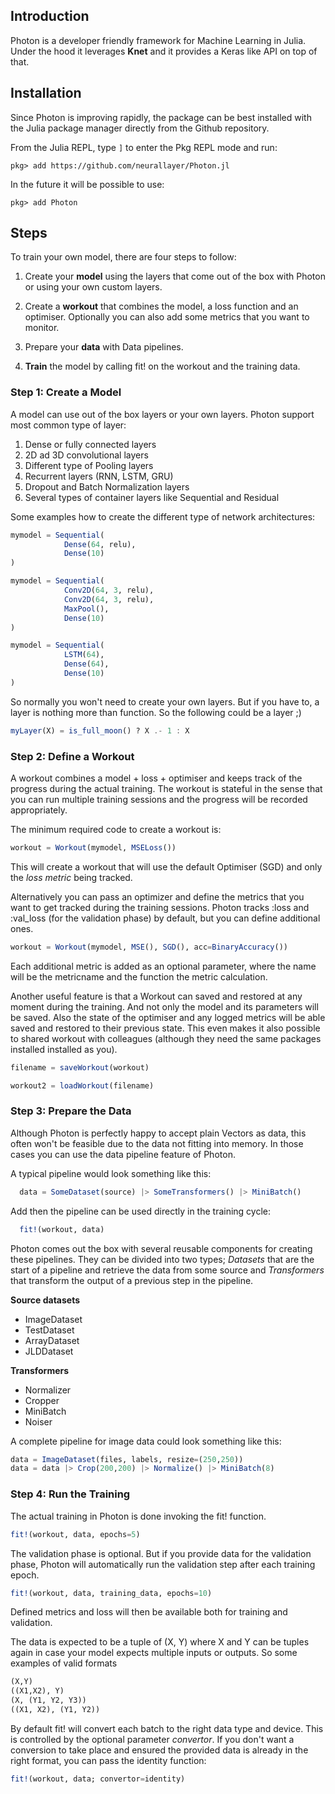 ## Introduction
Photon is a developer friendly framework for Machine Learning in Julia.
Under the hood it leverages **Knet** and it provides a Keras like API on top of that.


## Installation
Since Photon is improving rapidly, the package can be best installed with the Julia package manager directly from the Github repository.

From the Julia REPL, type `]` to enter the Pkg REPL mode and run:

```
pkg> add https://github.com/neurallayer/Photon.jl
```

In the future it will be possible to use:

```
pkg> add Photon
```



## Steps
To train your own model, there are four steps to follow:

1) Create your **model** using the layers that come out of the box with Photon or using your own custom layers.

2) Create a **workout** that combines the model, a loss function and an optimiser. Optionally you can also add some metrics that you want to monitor.

3) Prepare your **data** with Data pipelines.

4) **Train** the model by calling fit! on the workout and the training data.


### Step 1: Create a Model
A model can use out of the box layers or your own layers. Photon support most
common type of layer:

1) Dense or fully connected layers
2) 2D ad 3D convolutional layers
3) Different type of Pooling layers
4) Recurrent layers (RNN, LSTM, GRU)
5) Dropout and Batch Normalization layers
6) Several types of container layers like Sequential and Residual


Some examples how to create the different type of network architectures:

```julia
mymodel = Sequential(
            Dense(64, relu),
            Dense(10)
)
```

```julia
mymodel = Sequential(
            Conv2D(64, 3, relu),
            Conv2D(64, 3, relu),
            MaxPool(),
            Dense(10)
)
```

```julia
mymodel = Sequential(
            LSTM(64),
            Dense(64),
            Dense(10)
)
```


So normally you won't need to create your own layers. But if you have to, a layer
is nothing more than function. So the following could be a layer ;)

```julia
myLayer(X) = is_full_moon() ? X .- 1 : X
```


### Step 2: Define a Workout
A workout combines a model + loss + optimiser and keeps track of the progress
during the actual training. The workout is stateful in the sense that you can run
multiple training sessions and the progress will be recorded appropriately.   

The minimum required code to create a workout is:

```julia
workout = Workout(mymodel, MSELoss())
```

This will create a workout that will use the default Optimiser (SGD) and only
the *loss metric* being tracked.

Alternatively you can pass an optimizer and define the metrics that you want to get tracked during the training sessions. Photon tracks :loss and :val_loss (for the validation phase) by default, but you can define additional ones.

```julia
workout = Workout(mymodel, MSE(), SGD(), acc=BinaryAccuracy())
```

Each additional metric is added as an optional parameter, where the name will be
the metricname and the function the metric calculation.

Another useful feature is that a Workout can saved and restored at any moment during the training. And not only the model and its parameters will be saved. Also the state of the optimiser and any logged metrics will be able saved and restored to their previous state. This even makes it also possible to shared workout with colleagues (although they need the same packages installed installed as you).

```julia
filename = saveWorkout(workout)

workout2 = loadWorkout(filename)
```

### Step 3: Prepare the Data
Although Photon is perfectly happy to accept plain Vectors as data, this often won't be feasible due to the data not fitting into memory. In those cases you can use the data pipeline feature of Photon.

A typical pipeline would look something like this:

```julia
  data = SomeDataset(source) |> SomeTransformers() |> MiniBatch()
```

Add then the pipeline can be used directly in the training cycle:

```julia
  fit!(workout, data)
```

Photon comes out the box with several reusable components for creating these pipelines. They can be divided into two types; *Datasets* that are the start of a pipeline and retrieve the data from some source and *Transformers* that transform the output of a previous step in the pipeline.

**Source datasets**
- ImageDataset
- TestDataset
- ArrayDataset
- JLDDataset

**Transformers**
- Normalizer
- Cropper
- MiniBatch
- Noiser

A complete pipeline for image data could look something like this:

```julia
data = ImageDataset(files, labels, resize=(250,250))
data = data |> Crop(200,200) |> Normalize() |> MiniBatch(8)
```

### Step 4: Run the Training
The actual training in Photon is done invoking the fit! function.

```julia
fit!(workout, data, epochs=5)
```

The validation phase is optional. But if you provide data for the validation phase, Photon will automatically run the validation step after each training epoch.


```julia
fit!(workout, data, training_data, epochs=10)
```
Defined metrics and loss will then be available both for training and validation.

The data is expected to be a tuple of (X, Y) where X and Y can be tuples again in case your model expects multiple inputs or outputs. So some examples of valid formats

```julia
(X,Y)
((X1,X2), Y)
(X, (Y1, Y2, Y3))
((X1, X2), (Y1, Y2))
```

By default fit! will convert each batch to the right data type and device. This is
controlled by the optional parameter *convertor*. If you don't want a conversion to take place and ensured the provided data is already in the right format, you can pass the identity function:

```julia
fit!(workout, data; convertor=identity)
```
